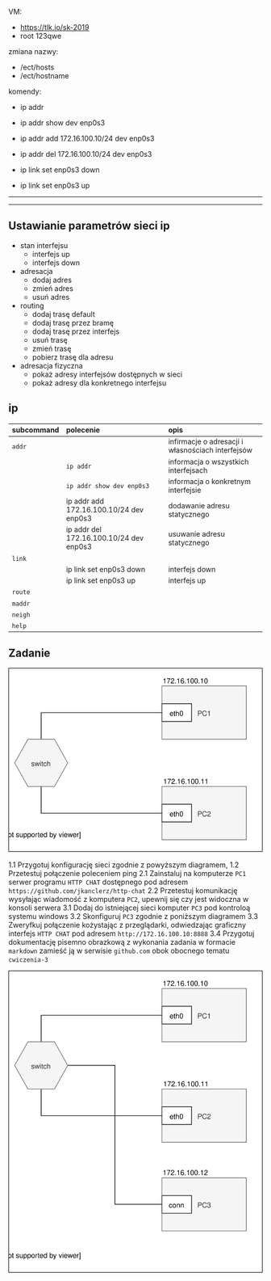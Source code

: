 VM:
- https://tlk.io/sk-2019
- root 123qwe

zmiana nazwy:
- /ect/hosts
- /ect/hostname

komendy:
- ip addr
- ip addr show dev enp0s3

- ip addr add 172.16.100.10/24 dev enp0s3
- ip addr del 172.16.100.10/24 dev enp0s3

- ip link set enp0s3 down
- ip link set enp0s3 up

---
---

Ustawianie parametrów sieci ip
------------------------------

* stan interfejsu
    * interfejs up
    * interfejs down
* adresacja
    * dodaj adres
    * zmień adres
    * usuń adres
* routing
    * dodaj trasę default
    * dodaj trasę przez bramę
    * dodaj trasę przez interfejs
    * usuń trasę
    * zmień trasę
    * pobierz trasę dla adresu
* adresacja fizyczna
    * pokaż adresy interfejsów dostępnych w sieci
    * pokaż adresy dla konkretnego interfejsu
     


ip 
-------------------------
| subcommand    |  polecenie   | opis  |
| ------------- |:-------------| :---------------| 
|   ``addr``    |                               | infirmacje o adresacji i własnościach interfejsów |
|               |   ``ip addr``                 | informacja o wszystkich interfejsach              |
|               |   ``ip addr show dev enp0s3`` | informacja o konkretnym interfejsie               |
|               |  ip addr add 172.16.100.10/24 dev enp0s3  | dodawanie adresu statycznego            |
|               |  ip addr del 172.16.100.10/24 dev enp0s3  | usuwanie adresu statycznego            |
|   ``link``    |     |  |
|               |  ip link set enp0s3 down   | interfejs down   |
|               |  ip link set enp0s3 up   | interfejs up   |
|   ``route``   |  | |
|   ``maddr``   |  | |
|   ``neigh``   |  | |
|   ``help``    |  | |

Zadanie
------------

![zadanie 3](cwiczenia3.svg)

1.1 Przygotuj konfigurację sieci zgodnie z powyższym diagramem, 
1.2 Przetestuj połączenie poleceniem ping
2.1 Zainstaluj na komputerze ``PC1`` serwer programu ``HTTP CHAT`` dostępnego pod adresem ``https://github.com/jkanclerz/http-chat``
2.2 Przetestuj komunikację wysyłając wiadomość z komputera ``PC2``, upewnij się czy jest widoczna w konsoli serwera
3.1 Dodaj do istniejącej sieci komputer ``PC3`` pod kontroloą systemu windows
3.2 Skonfiguruj ``PC3`` zgodnie z poniższym diagramem
3.3 Zweryfkuj połączenie kożystając z przeglądarki, odwiedzając graficzny interfejs ``HTTP CHAT`` pod adresem ``http://172.16.100.10:8888``
3.4 Przygotuj dokumentację pisemno obrazkową z wykonania zadania w formacie ``markdown`` zamieść ją w serwisie ``github.com`` obok obocnego tematu ``cwiczenia-3``

![zadanie 3.1](cwiczenia3.1.svg) 
